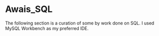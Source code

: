 # Awais_SQL
The following section is a curation of some by work done on SQL.
I used MySQL Workbench as my preferred IDE.

